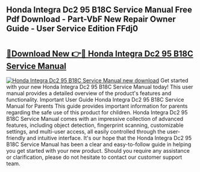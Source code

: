 ## Honda Integra Dc2 95 B18C Service Manual Free Pdf Download - Part-VbF New Repair Owner Guide - User Service Edition FFdj0

# <h2><a href="http://bc5184.oget.top/?id=Honda+Integra+Dc2+95+B18C+Service+Manual">🔗Download New 👉🔴 Honda Integra Dc2 95 B18C Service Manual</a></h2>

[![Honda Integra Dc2 95 B18C Service Manual new download](https://i.imgur.com/5g1atiW.png)](http://bc5184.oget.top/?id=Honda+Integra+Dc2+95+B18C+Service+Manual)
Get started with your new Honda Integra Dc2 95 B18C Service Manual today! This user manual provides a detailed overview of the product's features and functionality. Important User Guide Honda Integra Dc2 95 B18C Service Manual for Parents This guide provides important information for parents regarding the safe use of this product for children. Honda Integra Dc2 95 B18C Service Manual comes with an impressive collection of advanced features, including object detection, fingerprint scanning, customizable settings, and multi-user access, all easily controlled through the user-friendly and intuitive interface. It's our hope that the Honda Integra Dc2 95 B18C Service Manual has been a clear and easy-to-follow guide in helping you get started with your new product. Should you require any assistance or clarification, please do not hesitate to contact our customer support team.
